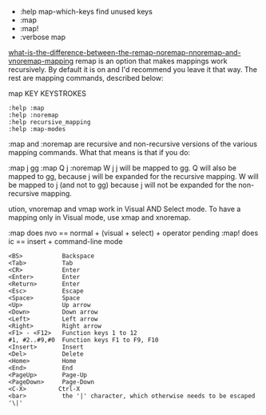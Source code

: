 -  :help map-which-keys  find unused keys  
- :map
- :map!
-  :verbose map <key>


[what-is-the-difference-between-the-remap-noremap-nnoremap-and-vnoremap-mapping](https://stackoverflow.com/questions/3776117/what-is-the-difference-between-the-remap-noremap-nnoremap-and-vnoremap-mapping)
remap is an option that makes mappings work recursively. By default it is on and I'd recommend you leave it that way. The rest are mapping commands, described below:

map KEY KEYSTROKES
```
:help :map
:help :noremap
:help recursive_mapping
:help :map-modes
```

:map and :noremap are recursive and non-recursive versions of the various mapping commands. What that means is that if you do:

:map j gg
:map Q j
:noremap W j
j will be mapped to gg. Q will also be mapped to gg, because j will be expanded for the recursive mapping. W will be mapped to j (and not to gg) because j will not be expanded for the non-recursive mapping.



ution, vnoremap and vmap work in Visual AND Select mode. To have a mapping only in Visual mode, use xmap and xnoremap.

:map does nvo == normal + (visual + select) + operator pending
:map! does ic == insert + command-line mode




```
<BS>           Backspace
<Tab>          Tab
<CR>           Enter
<Enter>        Enter
<Return>       Enter
<Esc>          Escape
<Space>        Space
<Up>           Up arrow
<Down>         Down arrow
<Left>         Left arrow
<Right>        Right arrow
<F1> - <F12>   Function keys 1 to 12
#1, #2..#9,#0  Function keys F1 to F9, F10
<Insert>       Insert
<Del>          Delete
<Home>         Home
<End>          End
<PageUp>       Page-Up
<PageDown>     Page-Down
<C-X>         Ctrl-X
<bar>          the '|' character, which otherwise needs to be escaped '\|'
```

